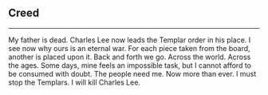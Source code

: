 ## Creed

* * *

My father is dead. Charles Lee now leads the Templar order in his place. I see now why ours is an eternal war. For each piece taken from the board, another is placed upon it. Back and forth we go. Across the world. Across the ages. Some days, mine feels an impossible task, but I cannot afford to be consumed with doubt. The people need me. Now more than ever. I must stop the Templars. I will kill Charles Lee.
